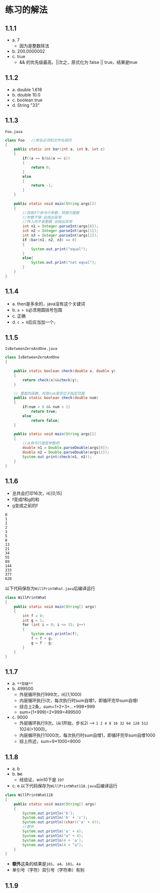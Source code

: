 # 练习的解法 #

## 1.1.1 ##
* a.  7
  * 因为是整数除法
* b.  200.0000002
* c.  true
  * && 的优先级最高，||次之，原式化为 false || true，结果是true
  
## 1.1.2 ##
* a.  double  1.618
* b.  double  10.0
* c.  boolean true
* d.  String  "33"

## 1.1.3 ##
`Foo.java`
```java
class Foo	//类名必须和文件名相同
{
	public static int bar(int a, int b, int c)
	{
		if((a == b)&&(a == c))
		{
			return 0;
		}
		else
		{
			return -1;
		}
	}
	
	public static void main(String args[])
	{
		//获取3个命令行参数，转换为整数
		//参数不够 会抛出异常
		//传入的不是整数 会抛出异常
		int n1 = Integer.parseInt(args[0]);
		int n2 = Integer.parseInt(args[1]);
		int n3 = Integer.parseInt(args[2]);
		if (bar(n1, n2, n3) == 0)
		{
			System.out.print("equal");
		}
		else{
			System.out.print("not equal");
		}
	}
}
```

## 1.1.4 ##
* a.  then是多余的，java没有这个关键词
* b.  `a > b`必须用圆括号包围
* c.  正确
* d.  `c = 0`后应当加一个`;`

## 1.1.5 ##
`IsBetweenZeroAndOne.java`
```java
class IsBetweenZeroAndOne
{
	
	public static boolean check(double x, double y)
	{
		return check(x)&&check(y);
	}

	// 重载的函数，检查num是否位于指定范围
	public static boolean check(double num)
	{
		if(num > 0 && num < 1)
			return true;
		else
			return false;
	}
	
	public static void main(String args[])
	{
		//从命令行接受参数吧
		double n1 = Double.parseDouble(args[0]);
		double n2 = Double.parseDouble(args[1]);
		System.out.print(check(n1, n2));
	}
}
```

## 1.1.6 ##
* 总共会打印16次，i∈[0,15]
* f变成f和g的和
* g变成之前的f
```
0
1
1
2
3
5
8
13
21
34
55
89
144
233
377
620
```
以下代码保存为`WillPrintWhat.java`后编译运行
```java
class WillPrintWhat
{
	public static void main(String[] args)
	{
		int f = 0;
		int g = 1;
		for (int i = 0; i <= 15; i++)
		{
			System.out.println(f);
			f = f + g;
			g = f - g;
		}
	}
}
```

## 1.1.7 ##
* a.  `**存疑**`
* b.  499500
  * 外层循环执行999次，i∈[1,1000)
  * 内层循环执行i次，每次执行时sum自增1，即循环完毕sum自增i
  * 综合上2条，sum=1+2+3+...+998+999
  * sum=(1+999)÷2×999=499500
* c.  9000
  * 外层循环执行9次。i从1开始，步长2i --> `1 2 4 8 16 32 64 128 512` 1024(>1000)。
  * 内层循环执行1000次，每次执行时sum自增1，即循环完毕sum自增1000
  * 综上所述，sum=9*1000=9000
  
## 1.1.8 ##
* a.  b
* b.  ~~bc~~
	* 经验证，win10下是 `197`
* c.  e
以下代码保存为`WillPrintWhat118.java`后编译运行
```java
class WillPrintWhat118
{
	public static void main(String[] args)
	{
		System.out.println('b');
		System.out.println('b' + 'c');
		System.out.println((char)('a' + 4));
		//额外
		System.out.println('a' + 4);
		System.out.println("a" + 4);
		System.out.println(4 + 'a');
		System.out.println(4 + "a");
	}
}
```
* **额外**这条的结果是`101`、`a4`、`101`、`4a`
* 单引号（字符）双引号（字符串）有别

## 1.1.9 ##
